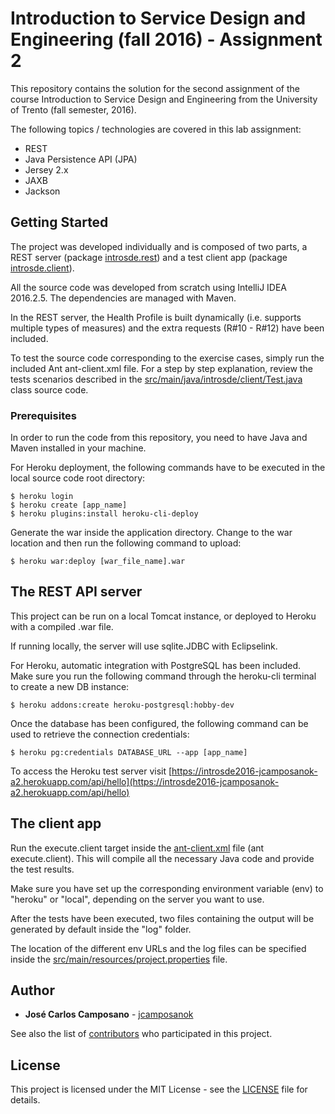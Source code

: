 # Introduction to Service Design and Engineering (fall 2016) - Assignment 2

This repository contains the solution for the second assignment of the course Introduction to Service Design and Engineering from the University of Trento (fall semester, 2016).

The following topics / technologies are covered in this lab assignment:
- REST
- Java Persistence API (JPA)
- Jersey 2.x
- JAXB
- Jackson

## Getting Started

The project was developed individually and is composed of two parts, a REST server (package [introsde.rest](src/main/java/introsde/rest)) and a test client app (package [introsde.client](src/main/java/introsde/client)).

All the source code was developed from scratch using IntelliJ IDEA 2016.2.5. The dependencies are managed with Maven.

In the REST server, the Health Profile is built dynamically (i.e. supports multiple types of measures) and the extra requests (R#10 - R#12) have been included.

To test the source code corresponding to the exercise cases, simply run the included Ant ant-client.xml file. For a step by step explanation, review the tests scenarios described in the [src/main/java/introsde/client/Test.java](src/main/java/introsde/client/Test.java) class source code.

### Prerequisites

In order to run the code from this repository, you need to have Java and Maven installed in your machine.

For Heroku deployment, the following commands have to be executed in the local source code root directory:

```
$ heroku login
$ heroku create [app_name]
$ heroku plugins:install heroku-cli-deploy
````

Generate the war inside the application directory. Change to the war location and then run the following command to upload:

```
$ heroku war:deploy [war_file_name].war
```

## The REST API server

This project can be run on a local Tomcat instance, or deployed to Heroku with a compiled .war file. 

If running locally, the server will use sqlite.JDBC with Eclipselink. 

For Heroku, automatic integration with PostgreSQL has been included. Make sure you run the following command through the heroku-cli terminal to create a new DB instance:
 
```
$ heroku addons:create heroku-postgresql:hobby-dev
```

Once the database has been configured, the following command can be used to retrieve the connection credentials:

```
$ heroku pg:credentials DATABASE_URL --app [app_name]
```

To access the Heroku test server visit [https://introsde2016-jcamposanok-a2.herokuapp.com/api/hello](https://introsde2016-jcamposanok-a2.herokuapp.com/api/hello)

## The client app

Run the execute.client target inside the [ant-client.xml](ant-client.xml) file (ant execute.client). This will compile all the necessary Java code and provide the test results. 

Make sure you have set up the corresponding environment variable (env) to "heroku" or "local", depending on the server you want to use.

After the tests have been executed, two files containing the output will be generated by default inside the "log" folder.

The location of the different env URLs and the log files can be specified inside the [src/main/resources/project.properties](src/main/resources/project.properties) file.

## Author

* **José Carlos Camposano** - [jcamposanok](https://github.com/jcamposanok)

See also the list of [contributors](https://github.com/jcamposanok/introsde-2016-assignment-2/contributors) who participated in this project.

## License

This project is licensed under the MIT License - see the [LICENSE](LICENSE) file for details.

